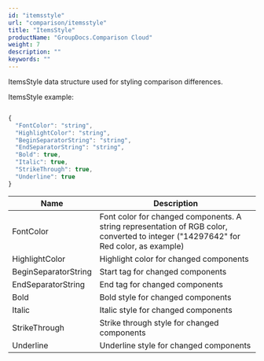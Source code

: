 ```yaml
---
id: "itemsstyle"
url: "comparison/itemsstyle"
title: "ItemsStyle"
productName: "GroupDocs.Comparison Cloud"
weight: 7
description: ""
keywords: ""
---
```


ItemsStyle data structure used for styling comparison differences.

ItemsStyle example:

```javascript

{
  "FontColor": "string",
  "HighlightColor": "string",
  "BeginSeparatorString": "string",
  "EndSeparatorString": "string",
  "Bold": true,
  "Italic": true,
  "StrikeThrough": true,
  "Underline": true
}

```

|Name|Description
|---|---
|FontColor|Font color for changed components. A string representation of RGB color, converted to integer ("14297642" for Red color, as example)
|HighlightColor|Highlight color for changed components
|BeginSeparatorString|Start tag for changed components
|EndSeparatorString|End tag for changed components
|Bold|Bold style for changed components
|Italic|Italic style for changed components
|StrikeThrough|Strike through style for changed components
|Underline|Underline style for changed components
